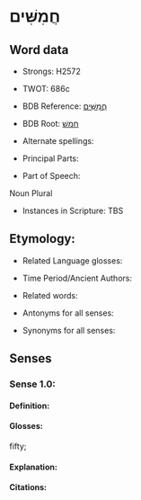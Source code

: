 # חֲמִשִּׁים

<!-- Status: S2="NeedsEdits" -->
<!-- Lexica used for edits:   -->

## Word data

* Strongs: H2572

* TWOT: 686c

* BDB Reference: [חֲמִשִּׁים](rc://en/bdb/dict/h.dr.ae)

* BDB Root: [חמשׁ](rc://en/bdb/dict/h.dr.aa)

* Alternate spellings:

* Principal Parts:

* Part of Speech:

Noun Plural

* Instances in Scripture: TBS

## Etymology:

* Related Language glosses:

* Time Period/Ancient Authors:

* Related words:

* Antonyms for all senses:

* Synonyms for all senses:

## Senses

### Sense 1.0:

#### Definition:

#### Glosses:

fifty; 

#### Explanation:

#### Citations:



